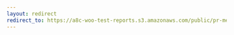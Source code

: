 ```yaml
---
layout: redirect
redirect_to: https://a8c-woo-test-reports.s3.amazonaws.com/public/pr-merge/41352/api/index.html
---
```

